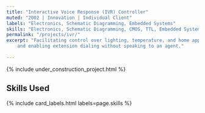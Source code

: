 ```yaml
---
title: "Interactive Voice Response (IVR) Controller"
muted: "2002 | Innovation | Individual Client"
labels: "Electronics, Schematic Diagramming, Embedded Systems"
skills: "Electronics, Schematic Diagramming, CMOS, TTL, Embedded Systems, Troubleshooting"
permalink: "/projects/ivr/"
excerpt: "Facilitating control over lighting, temperature, and home appliances through phone connectivity, 
    and enabling extension dialing without speaking to an agent."
 
---
```


{% include under_construction_project.html %}

## Skills Used

{% include card_labels.html labels=page.skills %}